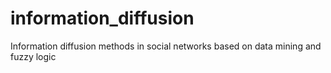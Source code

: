 # information_diffusion
Information diffusion methods in social networks based on data mining and fuzzy logic
